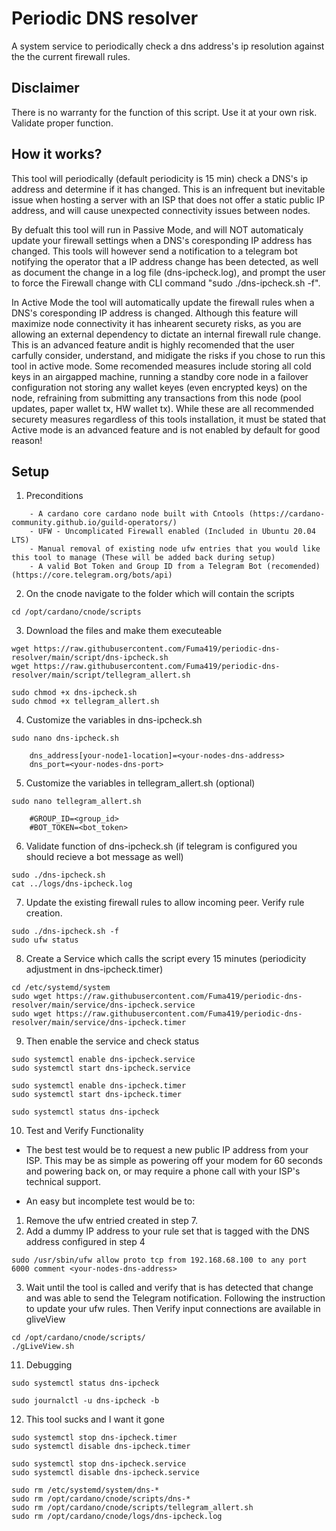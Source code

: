 # Periodic DNS resolver
A system service to periodically check a dns address's ip resolution against the the current firewall rules.
## Disclaimer
There is no warranty for the function of this script. Use it at your own risk. Validate proper function.
## How it works?
This tool will periodically (default periodicity is 15 min) check a DNS's ip address and determine if it has changed. This is an infrequent but inevitable issue when hosting a server with an ISP that does not offer a static public IP address, and will cause unexpected connectivity issues between nodes.

By defualt this tool will run in Passive Mode, and will NOT automaticaly update your firewall settings when a DNS's coresponding IP address has changed. This tools will however send a notification to a telegram bot notifying the operator that a IP address change has been detected, as well as document the change in a log file (dns-ipcheck.log), and prompt the user to force the Firewall change with CLI command "sudo ./dns-ipcheck.sh -f". 

In Active Mode the tool will automatically update the firewall rules when a DNS's coresponding IP address is changed. Although this feature will maximize node connectivity it has inhearent securety risks, as you are allowing an external dependency to dictate an internal firewall rule change. This is an advanced feature andit is highly recomended that the user carfully consider, understand, and midigate the risks if you chose to run this tool in active mode. Some recomended measures include storing all cold keys in an airgapped machine, running a standby core node in a failover configuration not storing any wallet keyes (even encrypted keys) on the node, refraining from submitting any transactions from this node (pool updates, paper wallet tx, HW wallet tx). While these are all recommended securety measures regardless of this tools installation, it must be stated that Active mode is an advanced feature and is not enabled by default for good reason!

## Setup

1. Preconditions
```
    - A cardano core cardano node built with Cntools (https://cardano-community.github.io/guild-operators/)
    - UFW - Uncomplicated Firewall enabled (Included in Ubuntu 20.04 LTS)
    - Manual removal of existing node ufw entries that you would like this tool to manage (These will be added back during setup)
    - A valid Bot Token and Group ID from a Telegram Bot (recomended)(https://core.telegram.org/bots/api)
```


2. On the cnode navigate to the folder which will contain the scripts
```
cd /opt/cardano/cnode/scripts
```
3. Download the files and make them executeable
```
wget https://raw.githubusercontent.com/Fuma419/periodic-dns-resolver/main/script/dns-ipcheck.sh
wget https://raw.githubusercontent.com/Fuma419/periodic-dns-resolver/main/script/tellegram_allert.sh

sudo chmod +x dns-ipcheck.sh
sudo chmod +x tellegram_allert.sh
```
4. Customize the variables in dns-ipcheck.sh
```
sudo nano dns-ipcheck.sh
```
        dns_address[your-node1-location]=<your-nodes-dns-address>
        dns_port=<your-nodes-dns-port>

5. Customize the variables in tellegram_allert.sh (optional)
```
sudo nano tellegram_allert.sh
```
        #GROUP_ID=<group_id>
        #BOT_TOKEN=<bot_token>

6. Validate function of dns-ipcheck.sh (if telegram is configured you should recieve a bot message as well)
```
sudo ./dns-ipcheck.sh
cat ../logs/dns-ipcheck.log
```

7. Update the existing firewall rules to allow incoming peer. Verify rule creation.
```
sudo ./dns-ipcheck.sh -f
sudo ufw status
```

8. Create a Service which calls the script every 15 minutes (periodicity adjustment in dns-ipcheck.timer)
```
cd /etc/systemd/system
sudo wget https://raw.githubusercontent.com/Fuma419/periodic-dns-resolver/main/service/dns-ipcheck.service
sudo wget https://raw.githubusercontent.com/Fuma419/periodic-dns-resolver/main/service/dns-ipcheck.timer
```

9. Then enable the service and check status
```
sudo systemctl enable dns-ipcheck.service
sudo systemctl start dns-ipcheck.service

sudo systemctl enable dns-ipcheck.timer
sudo systemctl start dns-ipcheck.timer

sudo systemctl status dns-ipcheck
```

10. Test and Verify Functionality

- The best test would be to request a new public IP address from your ISP. This may be as simple as powering off your modem for 60 seconds and powering back on, or may require a phone call with your ISP's technical support.

- An easy but incomplete test would be to:
1. Remove the ufw entried created in step 7.
2. Add a dummy IP address to your rule set that is tagged with the DNS address configured in step 4
```
sudo /usr/sbin/ufw allow proto tcp from 192.168.68.100 to any port 6000 comment <your-nodes-dns-address>
```
3. Wait until the tool is called and verify that is has detected that change and was able to send the Telegram notification. Following the instruction to update your ufw rules. Then Verify input connections are available in gliveView
```
cd /opt/cardano/cnode/scripts/
./gLiveView.sh
```

11. Debugging
```
sudo systemctl status dns-ipcheck
```
```
sudo journalctl -u dns-ipcheck -b
```

12. This tool sucks and I want it gone
```
sudo systemctl stop dns-ipcheck.timer
sudo systemctl disable dns-ipcheck.timer

sudo systemctl stop dns-ipcheck.service
sudo systemctl disable dns-ipcheck.service

sudo rm /etc/systemd/system/dns-*
sudo rm /opt/cardano/cnode/scripts/dns-*
sudo rm /opt/cardano/cnode/scripts/tellegram_allert.sh
sudo rm /opt/cardano/cnode/logs/dns-ipcheck.log
